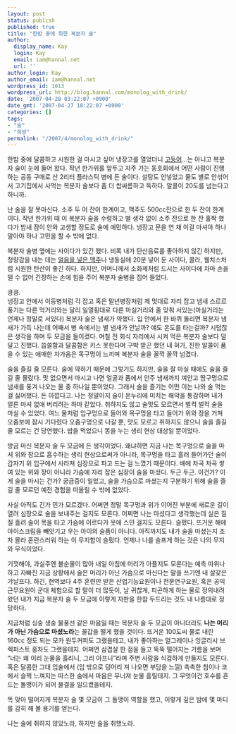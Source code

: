 ```yaml
---
layout: post
status: publish
published: true
title: "한밤 중에 취한 복분자 술"
author:
  display_name: Kay
  login: Kay
  email: iam@hannal.net
  url: ''
author_login: Kay
author_email: iam@hannal.net
wordpress_id: 1013
wordpress_url: http://blog.hannal.com/monolog_with_drink/
date: '2007-04-28 03:22:07 +0900'
date_gmt: '2007-04-27 18:22:07 +0900'
categories: []
tags:
- "술"
- "희망"
permalink: "/2007/4/monolog_with_drink/"
---
```

<p>한밤 중에 달콤하고 시원한 걸 마시고 싶어 냉장고를 열었더니 <a href="http://blog.naver.com/jiresan?Redirect=Log&logNo=90016600669">고등어</a>...는 아니고 복분자 술이 눈에 들어 왔다. 작년 한가위를 앞두고 자주 가는 동호회에서 어떤 사람이 진행하는 공동 구매로 산 2리터 플라스틱 병에 든 술이다. 설탕도 안넣었고 물도 별로 안섞어서 고기집에서 사먹는 복분자 술보다 좀 더 쌉싸름하고 독하다. 알콜이 20도를 넘는다고 하니까.</p>
<p>난 술을 잘 못마신다. 소주 두 어 잔이 한계이고, 맥주도 500cc잔으로 한 두 잔이 한계이다. 작년 한가위 때 이 복분자 술을 수령하고 별 생각 없이 소주 잔으로 한 잔 홀짝 했다가 밤새 잠이 안와 고생할 정도로 술에 예민하다. 냉장고 문을 연 채 이걸 마셔야 하나 말아야 하나 고민을 할 수 밖에 없다.</p>
<p>복분자 술병 옆에는 사이다가 있긴 했다. 비록 내가 탄산음료를 좋아하지 않긴 하지만, 청량감을 내는 데는 <a href="http://news.naver.com/news/read.php?mode=LSD&office_id=036&article_id=0000010055&section_id=105&menu_id=105">얼음을 넣은 맥주</a>나 냉동실에 20분 넣어 둔 사이다, 콜라, 웰치스처럼 시원한 탄산이 좋긴 하다. 하지만, 어머니께서 소화제처럼 드시는 사이다에 차마 손을 댈 수 없어 긴장하는 손에 힘을 주어 복분자 술병을 집어 들었다.</p>
<p>킁킁.<br />
냉장고 안에서 이등병처럼 각 잡고 혹은 말년병장처럼 제 멋대로 자리 잡고 냄새 스르르 풍기는 다른 먹거리와는 달리 일열횡대로 다른 마실거리와 줄 맞춰 서있는(마실거리는 언제나 정말로 서있다) 복분자 술은 냄새가 약했다. 입 안에서 한 바퀴 돌리면 복분자 냄새가 가득 나는데 어째서 병 속에서는 별 냄새가 안날까? 얘도 온도를 타는걸까? 시덥잖은 생각을 하며 두 모금을 들이켰다. 며칠 전 회식 자리에서 시켜 먹은 복분자 술보다 덜 달고 진했다. 씁쓸함과 달콤함은 키스 못한다며 구박 받곤 했던 내 혀가, 진한 알콜이 품을 수 있는 애매한 차가움은 목구멍이 느끼며 복분자 술을 꼴깍 꼴깍 넘겼다.</p>
<p>술을 즐길 줄 모른다. 술에 약하기 때문에 그렇기도 하지만, 술을 잘 마실 때에도 술을 즐길 줄 몰랐다. 맛 없으면서 마시고 나면 얼굴과 품에서 안주 냄새까지 껴안고 땀구멍으로 냄새를 풍겨 나오는 물 중 하나일 뿐이었다. 그래서 술을 즐기는 어떤 이는 나와 술 먹는 걸 싫어했다. 돈 아깝다고. 나는 정말이지 술이 온누리에 미치는 해악을 통감하며 내가 얼른 마셔 없애 버리려는 하마 같았다. 취하지도 않고 술맛도 모르면서 벌컥 벌컥 술을 마실 수 있었다. 여느 물처럼 입구멍으로 들어와 목구멍을 타고 들어가 위와 장을 거쳐 오줌보에 잠시 기다렸다 오줌구멍으로 나갈 뿐, 맛도 모르고 취하지도 않으니 술을 즐길 줄 모르는 건 당연했다. 밥을 먹었으니 똥을 누는 생리 현상 대상일 뿐이었다.</p>
<p>방금 마신 복분자 술 두 모금에 든 생각이었다. 왜냐하면 지금 나는 목구멍으로 술을 마셔 위와 장으로 흡수하는 생리 현상으로써가 아니라, 목구멍을 타고 흘러 들어가던 술이 갑자기 위 입구에서 사라져 심장으로 파고 드는 걸 느꼈기 때문이다. 배에 차곡 차곡 쌓여 있는 위와 장이 아니라 가슴에 자리 잡은 심장이 술을 마셨다. 두근 두근. 이건가? 이게 술을 마시는 건가? 궁금증이 일었고, 술을 가슴으로 마셨는지 구분하기 위해 술을 즐길 줄 모르던 예전 경험을 떠올릴 수 밖에 없었다.</p>
<p>사실 아직도 긴가 민가 모르겠다. 어쩌면 정말 목구멍과 위가 이어진 부분에 새로운 길이 열려 심장으로 술을 보내주는 걸지도 모른다. 어쩌면 나는 마셨다고 생각했는데 실은 질질 흘려 술이 목을 타고 가슴에 이르다가 옷에 스민 걸지도 모른다. 슬펐다. 뜨거운 해에 아이스크림을 빼앗기고 우는 아이의 슬픔이 아니다. 아직까지도 내가 술을 마셨는지 조차 몰라 혼란스러워 하는 이 무지함이 슬펐다. 언제나 나를 슬프게 하는 것은 나의 무지와 무식이었다.</p>
<p>기껏해야, 과실주엔 불순물이 많아 내일 아침에 머리가 아플지도 모른다는 예측 따위나 하고 자빠진 지금 상황에서 술은 머리가 아닌 가슴으로 마신다는 말을 쓰기엔 내 살갗은 갸날프다. 하긴, 현역보다 4주 훈련만 받은 산업기능요원이나 전문연구요원, 혹은 공익근무요원이 군대 체험으로 할 말이 더 많듯이, 날 귀찮게, 피곤하게 하는 물로 정의내려 왔던 내가 지금 복분자 술 두 모금에 이렇게 자판을 한참 두드리는 것도 내 나름대로 정당하다.</p>
<p>지금처럼 싱숭 생숭 물풍선 같은 마음일 때는 복분자 술 두 모금이 아니더라도 <strong>나는 머리가 아닌 가슴으로 마셨노라</strong>는 꼴갑을 떨게 했을 것이다. 뜨거운 100도씨 물로 내린 160cc 정도 되는 모카 원두커피도 그랬을테고, 내가 좋아하는 얼그레이나 잉글리시 브렉퍼스트 홍차도 그랬을테지. 어쩌면 삼겹살 한 점을 들고 뚝뚝 떨어지는 기름을 보며 “너는 왜 이리 눈물을 흘리니, 그리 아프니”라며 주변 사람을 식겁하게 만들지도 모른다. 혹은 달콤한 그대 입술에서 (입 밖으로 덩어리 져 나오면 부담을 느낄) 촉촉한 침이나 코에서 슬쩍 느껴지는 따스한 숨에서 마음은 무너져 눈물 흘릴테지. 그 무엇이건 호수를 흔드는 돌맹이가 되어 물결을 일으켰을테지.</p>
<p>똑 맞아 떨어지게 복분자 술 몇 모금이 그 돌맹이 역할을 했고, 이렇게 깊은 밤에 몇 마디를 감히 해 볼 용기를 얻는다.</p>
<p>나는 술에 취하지 않았노라, 하지만 술을 취했노라.</p>
